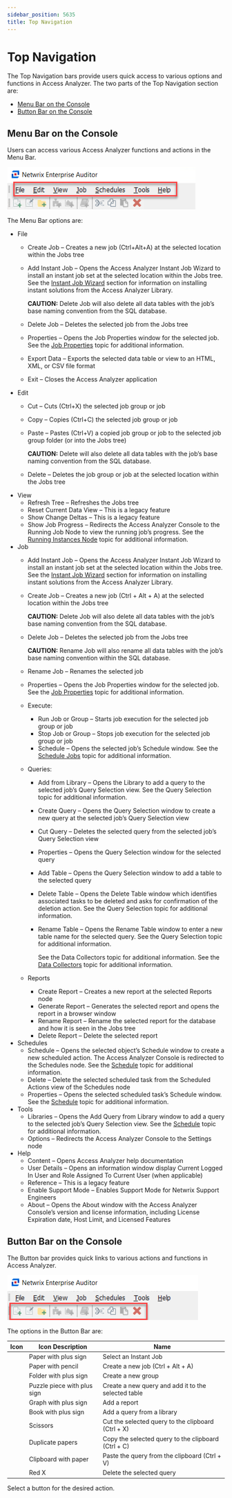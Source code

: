```yaml
---
sidebar_position: 5635
title: Top Navigation
---
```


# Top Navigation

The Top Navigation bars provide users quick access to various options and functions in Access Analyzer. The two parts of the Top Navigation section are:

* [Menu Bar on the Console](#_Menu_Bar_on "Menu Bar on the Console")
* [Button Bar on the Console](#_Button_Bar_on "Button Bar on the Console")

## Menu Bar on the Console

Users can access various Access Analyzer functions and actions in the Menu Bar.

![Menu Bar on Console](../../../../../../static/images/AccessAnalyzer_12.0/Content/Resources/Images/EnterpriseAuditor/Admin/Navigate/MenuBar.png "Menu Bar on Console")

The Menu Bar options are:

* File
  * Create Job – Creates a new job (Ctrl+Alt+A) at the selected location within the Jobs tree
  * Add Instant Job – Opens the Access Analyzer Instant Job Wizard to install an instant job set at the selected location within the Jobs tree. See the [Instant Job Wizard](../Jobs/InstantJobs/Overview "Instant Job Wizard") section for information on installing instant solutions from the Access Analyzer Library.

    **CAUTION:** Delete Job will also delete all data tables with the job’s base naming convention from the SQL database.
  * Delete Job – Deletes the selected job from the Jobs tree
  * Properties – Opens the Job Properties window for the selected job. See the [Job Properties](../Jobs/Job/Properties/Overview "Navigates to the Job Properties section") topic for additional information.
  * Export Data – Exports the selected data table or view to an HTML, XML, or CSV file format
  * Exit – Closes the Access Analyzer application
* Edit
  * Cut – Cuts (Ctrl+X) the selected job group or job
  * Copy – Copies (Ctrl+C) the selected job group or job
  * Paste – Pastes (Ctrl+V) a copied job group or job to the selected job group folder (or into the Jobs tree)

    **CAUTION:** Delete will also delete all data tables with the job’s base naming convention from the SQL database.
  * Delete – Deletes the job group or job at the selected location within the Jobs tree
* View
  * Refresh Tree – Refreshes the Jobs tree
  * Reset Current Data View – This is a legacy feature
  * Show Change Deltas – This is a legacy feature
  * Show Job Progress – Redirects the Access Analyzer Console to the Running Job Node to view the running job’s progress. See the [Running Instances Node](../RunningInstances/Overview "Navigates to the Running Job Node section") topic for additional information.
* Job
  * Add Instant Job – Opens the Access Analyzer Instant Job Wizard to install an instant job set at the selected location within the Jobs tree. See the [Instant Job Wizard](../Jobs/InstantJobs/Overview "Instant Job Wizard") section for information on installing instant solutions from the Access Analyzer Library.
  * Create Job – Creates a new job (Ctrl + Alt + A) at the selected location within the Jobs tree

    **CAUTION:** Delete Job will also delete all data tables with the job’s base naming convention from the SQL database.
  * Delete Job – Deletes the selected job from the Jobs tree

    **CAUTION:** Rename Job will also rename all data tables with the job’s base naming convention within the SQL database.
  * Rename Job – Renames the selected job
  * Properties – Opens the Job Properties window for the selected job. See the [Job Properties](../Jobs/Job/Properties/Overview "Navigates to the Job Properties section") topic for additional information.
  * Execute:
    * Run Job or Group – Starts job execution for the selected job group or job
    * Stop Job or Group – Stops job execution for the selected job group or job
    * Schedule – Opens the selected job’s Schedule window. See the [Schedule Jobs](../Schedule/Overview#Schedule "Schedule Jobs") topic for additional information.
  * Queries:
    * Add from Library – Opens the Library to add a query to the selected job’s Query Selection view. See the Query Selection topic for additional information.
    * Create Query – Opens the Query Selection window to create a new query at the selected job’s Query Selection view
    * Cut Query – Deletes the selected query from the selected job’s Query Selection view
    * Properties – Opens the Query Selection window for the selected query
    * Add Table – Opens the Query Selection window to add a table to the selected query
    * Delete Table – Opens the Delete Table window which identifies associated tasks to be deleted and asks for confirmation of the deletion action. See the Query Selection topic for additional information.
    * Rename Table – Opens the Rename Table window to enter a new table name for the selected query. See the Query Selection topic for additional information.

      See the Data Collectors topic for additional information. See the [Data Collectors](../DataCollector/Overview "Data Collectors") topic for additional information.
  * Reports
    * Create Report – Creates a new report at the selected Reports node
    * Generate Report – Generates the selected report and opens the report in a browser window
    * Rename Report – Rename the selected report for the database and how it is seen in the Jobs tree
    * Delete Report – Delete the selected report
* Schedules
  * Schedule – Opens the selected object’s Schedule window to create a new scheduled action. The Access Analyzer Console is redirected to the Schedules node. See the [Schedule](../Settings/Schedule "Navigates to the Schedule section") topic for additional information.
  * Delete – Delete the selected scheduled task from the Scheduled Actions view of the Schedules node
  * Properties – Opens the selected scheduled task’s Schedule window. See the [Schedule](../Settings/Schedule "Navigates to the Schedule section") topic for additional information.
* Tools
  * Libraries – Opens the Add Query from Library window to add a query to the selected job’s Query Selection view. See the [Schedule](../Settings/Schedule "Navigates to the Schedule section") topic for additional information.
  * Options – Redirects the Access Analyzer Console to the Settings node
* Help
  * Content – Opens Access Analyzer help documentation
  * User Details – Opens an information window display Current Logged In User and Role Assigned To Current User (when applicable)
  * Reference – This is a legacy feature
  * Enable Support Mode – Enables Support Mode for Netwrix Support Engineers
  * About – Opens the About window with the Access Analyzer Console’s version and license information, including License Expiration date, Host Limit, and Licensed Features

## Button Bar on the Console

The Button bar provides quick links to various actions and functions in Access Analyzer.

![Button Bar](../../../../../../static/images/AccessAnalyzer_12.0/Content/Resources/Images/EnterpriseAuditor/Admin/Navigate/ButtonBar.png "Button Bar")

The options in the Button Bar are:

| Icon | Icon Description | Name |
| --- | --- | --- |
|  | Paper with plus sign | Select an Instant Job |
|  | Paper with pencil | Create a new job (Ctrl + Alt + A) |
|  | Folder with plus sign | Create a new group |
|  | Puzzle piece with plus sign | Create a new query and add it to the selected table |
|  | Graph with plus sign | Add a report |
|  | Book with plus sign | Add a query from a library |
|  | Scissors | Cut the selected query to the clipboard (Ctrl + X) |
|  | Duplicate papers | Copy the selected query to the clipboard (Ctrl + C) |
|  | Clipboard with paper | Paste the query from the clipboard (Ctrl + V) |
|  | Red X | Delete the selected query |

Select a button for the desired action.